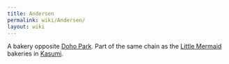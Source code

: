 ```yaml
---
title: Andersen
permalink: wiki/Andersen/
layout: wiki
---
```


A bakery opposite [Doho Park](/wiki/Doho_Park "wikilink"). Part of the same
chain as the [Little Mermaid](/wiki/Little_Mermaid "wikilink") bakeries in
[Kasumi](/wiki/Kasumi "wikilink").
